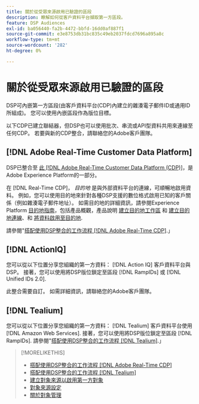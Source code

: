 ```yaml
---
title: 關於從受眾來源啟用已驗證的區段
description: 瞭解如何從客戶資料平台擷取第一方區段。
feature: DSP Audiences
exl-id: ba056440-fa2b-4472-bbfd-16dd0af887f1
source-git-commit: e3e8753db31bc835c49eb2037fdcd7696a895a8c
workflow-type: tm+mt
source-wordcount: '282'
ht-degree: 0%

---
```


# 關於從受眾來源啟用已驗證的區段

DSP可內嵌第一方區段(由客戶資料平台(CDP)內建立的雜湊電子郵件ID或通用ID所組成)。 您可以使用內嵌區段作為版位目標。

以下CDP已建立聯結器，但DSP也可以使用批次、串流或API型資料共用來連線至任何CDP。 若要與新的CDP整合，請聯絡您的Adobe客戶團隊。

## [!DNL Adobe Real-Time Customer Data Platform]

DSP已整合至 [此 [!DNL Adobe Real-Time Customer Data Platform (CDP)]](https://experienceleague.adobe.com/docs/experience-platform/rtcdp/overview.html?lang=zh-Hant)，是Adobe Experience Platform的一部分。

在 [!DNL Real-Time CDP]， *目的地* 是與外部資料平台的連線，可順暢地啟用資料。 例如，您可以使用目的地來針對各種DSP支援的數位格式啟用已知的客戶關係（例如雜湊電子郵件地址）。 如需目的地的詳細資訊，請參閱Experience Platform [目的地指南](https://experienceleague.adobe.com/docs/experience-platform/destinations/home.html)，包括產品概觀，產品說明 [建立目的地工作區](https://experienceleague.adobe.com/docs/experience-platform/destinations/ui/destinations-workspace.html) 和 [建立目的地連線](https://experienceleague.adobe.com/docs/experience-platform/destinations/ui/connect-destination.html)、和 [將資料啟用至目的地](https://experienceleague.adobe.com/docs/experience-platform/destinations/ui/activate/activate-segment-streaming-destinations.html).

請參閱&quot;[搭配使用DSP整合的工作流程 [!DNL Adobe Real-Time CDP]](/help/dsp/audiences/sources/source-adobe-rtcdp.md).」

## [!DNL ActionIQ]

您可以從以下位置分享您組織的第一方資料： [!DNL Action IQ] 客戶資料平台與DSP。 接著，您可以使用將DSP版位鎖定至區段 [!DNL RampIDs] 或 [!DNL Unified IDs 2.0].

此整合需要自訂。 如需詳細資訊，請聯絡您的Adobe客戶團隊。

## [!DNL Tealium]

您可以從以下位置分享您組織的第一方資料： [!DNL Tealium] 客戶資料平台使用 [!DNL Amazon Web Services]. 接著，您可以使用將DSP版位鎖定至區段 [!DNL RampIDs]. 請參閱&quot;[搭配使用DSP整合的工作流程 [!DNL Tealium]](/help/dsp/audiences/sources/source-tealium.md).」

>[!MORELIKETHIS]
>
>* [搭配使用DSP整合的工作流程 [!DNL Adobe Real-Time CDP]](/help/dsp/audiences/sources/source-adobe-rtcdp.md)
>* [搭配使用DSP整合的工作流程 [!DNL Tealium]](/help/dsp/audiences/sources/source-tealium.md)
>* [建立對象來源以啟用第一方對象](source-create.md)
>* [對象來源設定](source-settings.md)
>* [關於對象管理](/help/dsp/audiences/audience-about.md)

<!--
>* [Workflow for Using the DSP Integration with [!DNL ActionIQ]](/help/dsp/audiences/sources/source-actioniq.md)
-->
